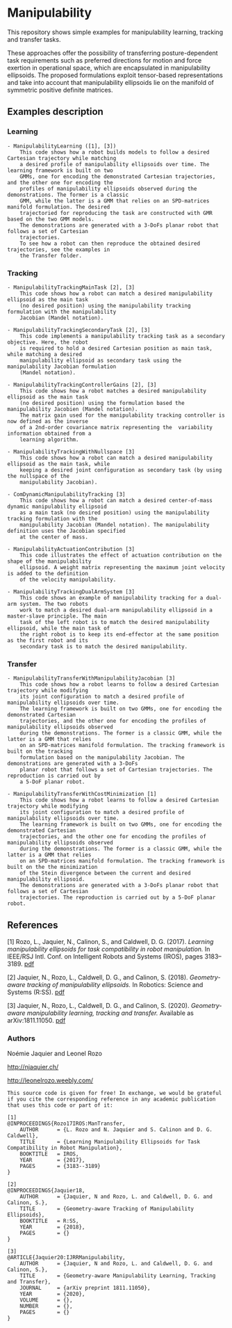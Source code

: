 # Manipulability
This repository shows simple examples for manipulability learning, tracking and transfer tasks. 

These approaches offer the possibility of transferring posture-dependent task requirements such as preferred directions for motion and force exertion in operational space, which are encapsulated in manipulability ellipsoids. The proposed formulations exploit tensor-based representations and take into account that manipulability ellipsoids lie on the manifold of symmetric positive definite matrices.

## Examples description
### Learning
	- ManipulabilityLearning ([1], [3])
		This code shows how a robot builds models to follow a desired Cartesian trajectory while matching 
		a desired profile of manipulability ellipsoids over time. The learning framework is built on two 
		GMMs, one for encoding the demonstrated Cartesian trajectories, and the other one for encoding the
		profiles of manipulability ellipsoids observed during the demonstrations. The former is a classic 
		GMM, while the latter is a GMM that relies on an SPD-matrices manifold formulation. The desired
		trajectoried for reproducing the task are constructed with GMR based on the two GMM models. 
		The demonstrations are generated with a 3-DoFs planar robot that follows a set of Cartesian	
		trajectories. 
		To see how a robot can then reproduce the obtained desired trajectories, see the examples in 
		the Transfer folder.

### Tracking
	- ManipulabilityTrackingMainTask [2], [3]
		This code shows how a robot can match a desired manipulability ellipsoid as the main task 
		(no desired position) using the manipulability tracking formulation with the manipulability 
		Jacobian (Mandel notation).

	- ManipulabilityTrackingSecondaryTask [2], [3]
		This code implements a manipulability tracking task as a secondary objective. Here, the robot 
		is required to hold a desired Cartesian position as main task, while matching a desired 
		manipulability ellipsoid as secondary task using the manipulability Jacobian formulation 
		(Mandel notation). 

	- ManipulabilityTrackingControllerGains [2], [3]
		This code shows how a robot matches a desired manipulability ellipsoid as the main task 
		(no desired position) using the formulation based the manipulability Jacobien (Mandel notation). 
		The matrix gain used for the manipulability tracking controller is now defined as the inverse 
		of a 2nd-order covariance matrix representing the  variability information obtained from a 
		learning algorithm. 

	- ManipulabilityTrackingWithNullspace [3]
		This code shows how a robot can match a desired manipulability ellipsoid as the main task, while
		keeping a desired joint configuration as secondary task (by using the nullspace of the 
		manipulability Jacobian).

	- ComDynamicManipulabilityTracking [3]
		This code shows how a robot can match a desired center-of-mass dynamic manipulability ellipsoid 
		as a main task (no desired position) using the manipulability tracking formulation with the
		manipulability Jacobian (Mandel notation). The manipulability definition uses the Jacobian specified 
		at the center of mass.

	- ManipulabilityActuationContribution [3]
		This code illustrates the effect of actuation contribution on the shape of the manipulability
		ellipsoid. A weight matrix representing the maximum joint velocity is added to the definition 
		of the velocity manipulability.

	- ManipulabilityTrackingDualArmSystem [3]
		This code shows an example of manipulability tracking for a dual-arm system. The two robots 
		work to match a desired dual-arm manipulability ellipsoid in a master-slave principle. The main 
		task of the left robot is to match the desired manipulability ellipsoid, while the main task of 
		the right robot is to keep its end-effector at the same position as the first robot and its 
		secondary task is to match the desired manipulability.

### Transfer
	- ManipulabilityTransferWithManipulabilityJacobian [3]
		This code shows how a robot learns to follow a desired Cartesian trajectory while modifying 
		its joint configuration to match a desired profile of manipulability ellipsoids over time. 
		The learning framework is built on two GMMs, one for encoding the demonstrated Cartesian 
		trajectories, and the other one for encoding the profiles of manipulability ellipsoids observed 
		during the demonstrations. The former is a classic GMM, while the latter is a GMM that relies 
		on an SPD-matrices manifold formulation. The tracking framework is built on the tracking 
		formulation based on the manipulability Jacobian. The demonstrations are generated with a 3-DoFs 
		planar robot that follows a set of Cartesian trajectories. The reproduction is carried out by 
		a 5-DoF planar robot.

	- ManipulabilityTransferWithCostMinimization [1]
		This code shows how a robot learns to follow a desired Cartesian trajectory while modifying 
		its joint configuration to match a desired profile of manipulability ellipsoids over time. 
		The learning framework is built on two GMMs, one for encoding the demonstrated Cartesian 
		trajectories, and the other one for encoding the profiles of manipulability ellipsoids observed 
		during the demonstrations. The former is a classic GMM, while the latter is a GMM that relies 
		on an SPD-matrices manifold formulation. The tracking framework is built on the the minimization
		of the Stein divergence between the current and desired manipulability ellipsoid. 
		The demonstrations are generated with a 3-DoFs planar robot that follows a set of Cartesian
		trajectories. The reproduction is carried out by a 5-DoF planar robot.

## References
[1] Rozo, L., Jaquier, N., Calinon, S., and Caldwell, D. G. (2017). *Learning manipulability ellipsoids for task compatibility in robot manipulation.* In IEEE/RSJ Intl. Conf. on Intelligent Robots and Systems (IROS), pages 3183–3189. [pdf](https://leonelrozo.weebly.com/uploads/4/4/3/4/44342607/rozoiros17compressed.pdf)

[2] Jaquier, N., Rozo, L., Caldwell, D. G., and Calinon, S. (2018). *Geometry-aware tracking of manipulability ellipsoids.* In Robotics: Science and Systems (R:SS). [pdf](http://njaquier.ch/files/RSS18_Jaquier_final.pdf)

[3] Jaquier, N., Rozo, L., Caldwell, D. G., and Calinon, S. (2020). *Geometry-aware manipulability learning, tracking and transfer.* Available as arXiv:1811.11050. [pdf](http://njaquier.ch/files/ManipTransfer_arXiv.pdf)

### Authors
Noémie Jaquier and Leonel Rozo

http://njaquier.ch/

http://leonelrozo.weebly.com/

```
This source code is given for free! In exchange, we would be grateful if you cite the corresponding reference in any academic publication that uses this code or part of it:

[1] 
@INPROCEEDINGS{Rozo17IROS:ManTransfer,
	AUTHOR 		= {L. Rozo and N. Jaquier and S. Calinon and D. G. Caldwell},
	TITLE 		= {Learning Manipulability Ellipsoids for Task Compatibility in Robot Manipulation},
	BOOKTITLE	= IROS,
	YEAR 		= {2017},
	PAGES 		= {3183--3189}
}

[2] 
@INPROCEEDINGS{Jaquier18,
	AUTHOR		= {Jaquier, N and Rozo, L. and Caldwell, D. G. and Calinon, S.}, 
	TITLE		= {Geometry-aware Tracking of Manipulability Ellipsoids},
	BOOKTITLE	= R:SS,
	YEAR		= {2018},
	PAGES		= {}
}

[3] 
@ARTICLE{Jaquier20:IJRRManipulability,
	AUTHOR 		= {Jaquier, N and Rozo, L. and Caldwell, D. G. and Calinon, S.},
	TITLE   	= {Geometry-aware Manipulability Learning, Tracking and Transfer},
	JOURNAL 	= {arXiv preprint 1811.11050},
	YEAR    	= {2020},
	VOLUME  	= {},
	NUMBER  	= {},
	PAGES   	= {}
}
```

